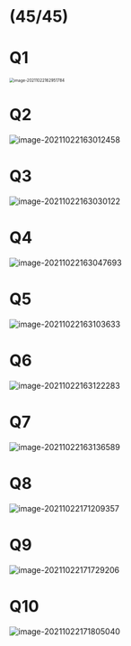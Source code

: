 # (45/45)

# Q1

<img src="D:\dev\AllNote\.mdnote\assets\image-20211022162951784.png" alt="image-20211022162951784" style="zoom:50%;" />



# Q2

![image-20211022163012458](D:\dev\AllNote\.mdnote\assets\image-20211022163012458.png)

# Q3

<img src="D:\dev\AllNote\.mdnote\assets\image-20211022163030122.png" alt="image-20211022163030122" style="zoom:100%;" />

# Q4

![image-20211022163047693](D:\dev\AllNote\.mdnote\assets\image-20211022163047693.png)

# Q5

![image-20211022163103633](D:\dev\AllNote\.mdnote\assets\image-20211022163103633.png)

# Q6

![image-20211022163122283](D:\dev\AllNote\.mdnote\assets\image-20211022163122283.png)

# Q7

![image-20211022163136589](D:\dev\AllNote\.mdnote\assets\image-20211022163136589.png)

# Q8

![image-20211022171209357](D:\dev\AllNote\.mdnote\assets\image-20211022171209357.png)

# Q9

![image-20211022171729206](D:\dev\AllNote\.mdnote\assets\image-20211022171729206.png)

# Q10

![image-20211022171805040](D:\dev\AllNote\.mdnote\assets\image-20211022171805040.png)

